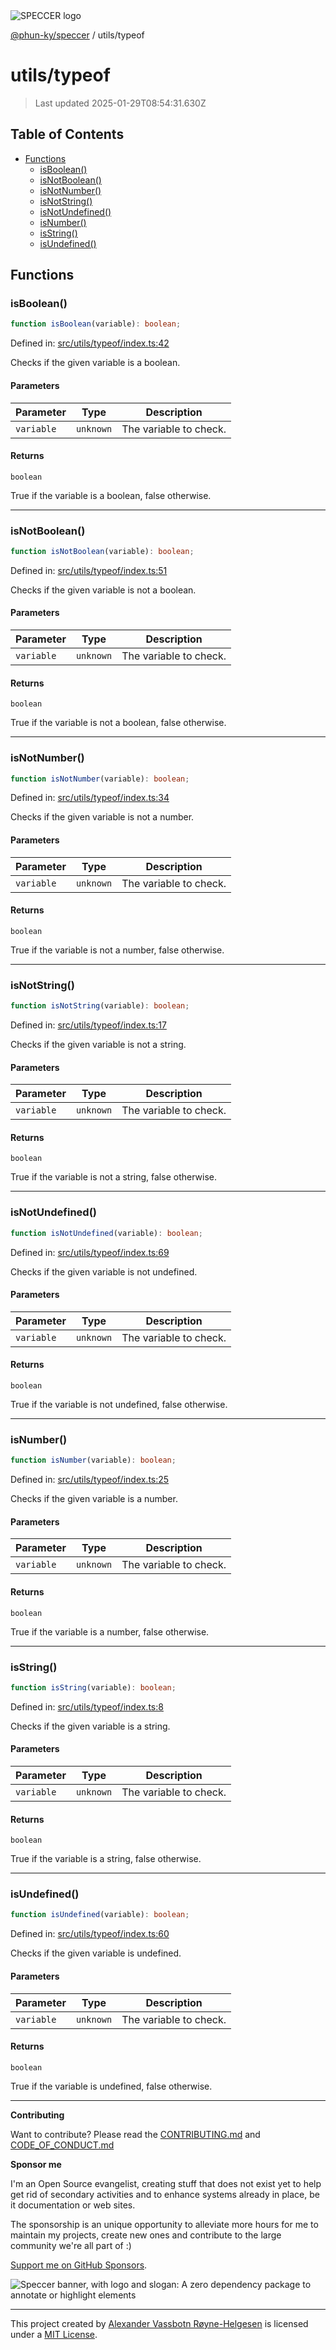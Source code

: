 <div>
  <img alt="SPECCER logo" src="https://raw.githubusercontent.com/phun-ky/speccer/main/public/logo-speccer-horizontal-colored-package.svg?raw=true" style="max-height:32px;" />
</div>

[@phun-ky/speccer](../README.md) / utils/typeof

# utils/typeof

> Last updated 2025-01-29T08:54:31.630Z

## Table of Contents

- [Functions](#functions)
  - [isBoolean()](#isboolean)
  - [isNotBoolean()](#isnotboolean)
  - [isNotNumber()](#isnotnumber)
  - [isNotString()](#isnotstring)
  - [isNotUndefined()](#isnotundefined)
  - [isNumber()](#isnumber)
  - [isString()](#isstring)
  - [isUndefined()](#isundefined)

## Functions

### isBoolean()

```ts
function isBoolean(variable): boolean;
```

Defined in: [src/utils/typeof/index.ts:42](https://github.com/phun-ky/speccer/blob/main/src/utils/typeof/index.ts#L42)

Checks if the given variable is a boolean.

#### Parameters

| Parameter  | Type      | Description            |
| ---------- | --------- | ---------------------- |
| `variable` | `unknown` | The variable to check. |

#### Returns

`boolean`

True if the variable is a boolean, false otherwise.

---

### isNotBoolean()

```ts
function isNotBoolean(variable): boolean;
```

Defined in: [src/utils/typeof/index.ts:51](https://github.com/phun-ky/speccer/blob/main/src/utils/typeof/index.ts#L51)

Checks if the given variable is not a boolean.

#### Parameters

| Parameter  | Type      | Description            |
| ---------- | --------- | ---------------------- |
| `variable` | `unknown` | The variable to check. |

#### Returns

`boolean`

True if the variable is not a boolean, false otherwise.

---

### isNotNumber()

```ts
function isNotNumber(variable): boolean;
```

Defined in: [src/utils/typeof/index.ts:34](https://github.com/phun-ky/speccer/blob/main/src/utils/typeof/index.ts#L34)

Checks if the given variable is not a number.

#### Parameters

| Parameter  | Type      | Description            |
| ---------- | --------- | ---------------------- |
| `variable` | `unknown` | The variable to check. |

#### Returns

`boolean`

True if the variable is not a number, false otherwise.

---

### isNotString()

```ts
function isNotString(variable): boolean;
```

Defined in: [src/utils/typeof/index.ts:17](https://github.com/phun-ky/speccer/blob/main/src/utils/typeof/index.ts#L17)

Checks if the given variable is not a string.

#### Parameters

| Parameter  | Type      | Description            |
| ---------- | --------- | ---------------------- |
| `variable` | `unknown` | The variable to check. |

#### Returns

`boolean`

True if the variable is not a string, false otherwise.

---

### isNotUndefined()

```ts
function isNotUndefined(variable): boolean;
```

Defined in: [src/utils/typeof/index.ts:69](https://github.com/phun-ky/speccer/blob/main/src/utils/typeof/index.ts#L69)

Checks if the given variable is not undefined.

#### Parameters

| Parameter  | Type      | Description            |
| ---------- | --------- | ---------------------- |
| `variable` | `unknown` | The variable to check. |

#### Returns

`boolean`

True if the variable is not undefined, false otherwise.

---

### isNumber()

```ts
function isNumber(variable): boolean;
```

Defined in: [src/utils/typeof/index.ts:25](https://github.com/phun-ky/speccer/blob/main/src/utils/typeof/index.ts#L25)

Checks if the given variable is a number.

#### Parameters

| Parameter  | Type      | Description            |
| ---------- | --------- | ---------------------- |
| `variable` | `unknown` | The variable to check. |

#### Returns

`boolean`

True if the variable is a number, false otherwise.

---

### isString()

```ts
function isString(variable): boolean;
```

Defined in: [src/utils/typeof/index.ts:8](https://github.com/phun-ky/speccer/blob/main/src/utils/typeof/index.ts#L8)

Checks if the given variable is a string.

#### Parameters

| Parameter  | Type      | Description            |
| ---------- | --------- | ---------------------- |
| `variable` | `unknown` | The variable to check. |

#### Returns

`boolean`

True if the variable is a string, false otherwise.

---

### isUndefined()

```ts
function isUndefined(variable): boolean;
```

Defined in: [src/utils/typeof/index.ts:60](https://github.com/phun-ky/speccer/blob/main/src/utils/typeof/index.ts#L60)

Checks if the given variable is undefined.

#### Parameters

| Parameter  | Type      | Description            |
| ---------- | --------- | ---------------------- |
| `variable` | `unknown` | The variable to check. |

#### Returns

`boolean`

True if the variable is undefined, false otherwise.

---

**Contributing**

Want to contribute? Please read the [CONTRIBUTING.md](https://github.com/phun-ky/speccer/blob/main/CONTRIBUTING.md) and [CODE_OF_CONDUCT.md](https://github.com/phun-ky/speccer/blob/main/CODE_OF_CONDUCT.md)

**Sponsor me**

I'm an Open Source evangelist, creating stuff that does not exist yet to help get rid of secondary activities and to enhance systems already in place, be it documentation or web sites.

The sponsorship is an unique opportunity to alleviate more hours for me to maintain my projects, create new ones and contribute to the large community we're all part of :)

[Support me on GitHub Sponsors](https://github.com/sponsors/phun-ky).

![Speccer banner, with logo and slogan: A zero dependency package to annotate or highlight elements](https://github.com/phun-ky/speccer/blob/main/public/speccer-banner.png?raw=true)

---

This project created by [Alexander Vassbotn Røyne-Helgesen](http://phun-ky.net) is licensed under a [MIT License](https://choosealicense.com/licenses/mit/).
